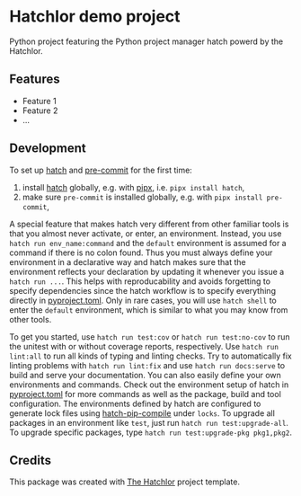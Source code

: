 # Hatchlor demo project

Python project featuring the Python project manager hatch powerd by the Hatchlor.

## Features

* Feature 1
* Feature 2
* ...

## Development

To set up [hatch] and [pre-commit] for the first time:

1. install [hatch] globally, e.g. with [pipx], i.e. `pipx install hatch`,
2. make sure `pre-commit` is installed globally, e.g. with `pipx install pre-commit`,

A special feature that makes hatch very different from other familiar tools is that you almost never
activate, or enter, an environment. Instead, you use `hatch run env_name:command` and the `default` environment
is assumed for a command if there is no colon found. Thus you must always define your environment in a declarative
way and hatch makes sure that the environment reflects your declaration by updating it whenever you issue
a `hatch run ...`. This helps with reproducability and avoids forgetting to specify dependencies since the
hatch workflow is to specify everything directly in [pyproject.toml](pyproject.toml). Only in rare cases, you
will use `hatch shell` to enter the `default` environment, which is similar to what you may know from other tools.

To get you started, use `hatch run test:cov` or `hatch run test:no-cov` to run the unitest with or without coverage reports,
respectively. Use `hatch run lint:all` to run all kinds of typing and linting checks. Try to automatically fix linting
problems with `hatch run lint:fix` and use `hatch run docs:serve` to build and serve your documentation.
You can also easily define your own environments and commands. Check out the environment setup of hatch
in [pyproject.toml](pyproject.toml) for more commands as well as the package, build and tool configuration.
The environments defined by hatch are configured to generate lock files using [hatch-pip-compile] under `locks`.
To upgrade all packages in an environment like `test`, just run `hatch run test:upgrade-all`. To upgrade specific
packages, type `hatch run test:upgrade-pkg pkg1,pkg2`.

## Credits

This package was created with [The Hatchlor] project template.

[The Hatchlor]: https://github.com/florianwilhelm/the-hatchlor
[pipx]: https://pypa.github.io/pipx/
[hatch]: https://hatch.pypa.io/
[pre-commit]: https://pre-commit.com/
[hatch-pip-compile]: https://github.com/juftin/hatch-pip-compile
